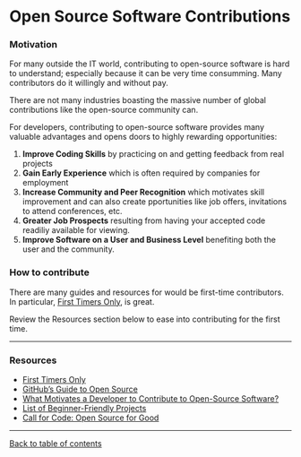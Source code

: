 # Open Source Software Contributions

### Motivation

For many outside the IT world, contributing to open-source software is hard to understand; especially because it can be very time consumming.  Many contributors do it willingly and without pay.

There are not many industries boasting the massive number of global contributions like the open-source community can.

For developers, contributing to open-source software provides many valuable advantages and opens doors to highly rewarding opportunities:

1. **Improve Coding Skills** by practicing on and getting feedback from real projects
2. **Gain Early Experience** which is often required by companies for employment
3. **Increase Community and Peer Recognition** which motivates skill improvement and can also create  pportunities like job offers, invitations to attend conferences, etc.
4. **Greater Job Prospects** resulting from having your accepted code readiliy available for viewing.
5. **Improve Software on a User and Business Level** benefiting both the user and the community.


### How to contribute

There are many guides and resources for would be first-time contributors.  In particular, [First Timers Only](https://www.firsttimersonly.com/), is great.

Review the Resources section below to ease into contributing for the first time.

---

### Resources

- [First Timers Only](https://www.firsttimersonly.com/)
- [GitHub’s Guide to Open Source](https://github.com/open-source)
- [What Motivates a Developer to Contribute to Open-Source Software?](https://clearcode.cc/blog/why-developers-contribute-open-source-software/)
- [List of Beginner-Friendly Projects](https://github.com/search?q=label%3Agood-first-issue+archived%3Afalse)
- [Call for Code: Open Source for Good](https://callforcode.org/)

---

[Back to table of contents](../README.md)
